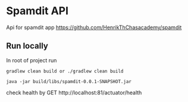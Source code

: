 # Spamdit API

Api for spamdit app
https://github.com/HenrikThChasacademy/spamdit

## Run locally

In root of project run
```
gradlew clean build or ./gradlew clean build

java -jar build/libs/spamdit-0.0.1-SNAPSHOT.jar
````

check health by GET http://localhost:81/actuator/health